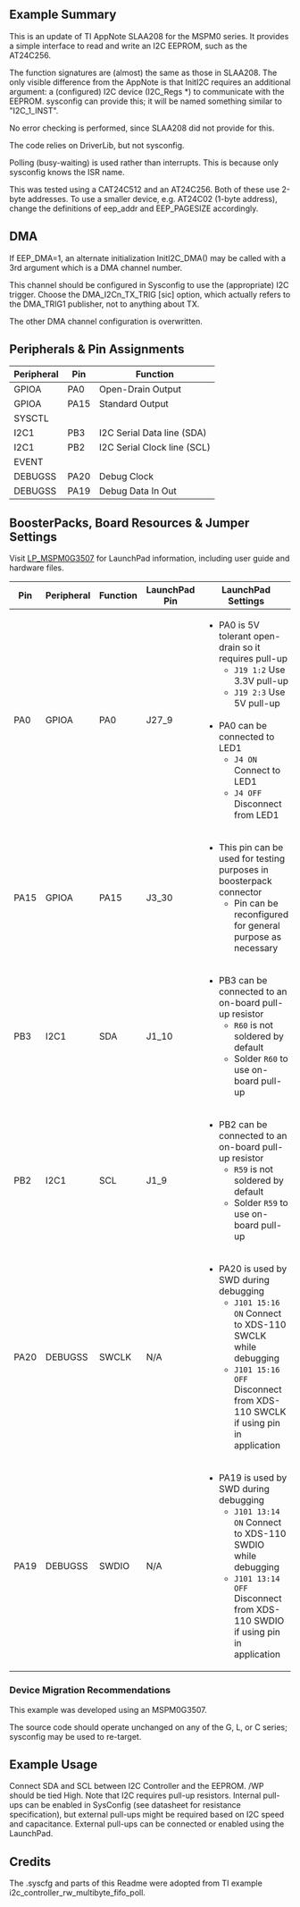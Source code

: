 ## Example Summary
This is an update of TI AppNote SLAA208 for the MSPM0 series. It provides a simple interface to read and write an I2C EEPROM, such as the AT24C256.

The function signatures are (almost) the same as those in SLAA208. The only visible difference from the AppNote is that InitI2C requires an additional argument: a (configured) I2C device (I2C_Regs *)
to communicate with the EEPROM. sysconfig can provide this; it will be named something similar to "I2C_1_INST".

No error checking is performed, since SLAA208 did not provide for this.

The code relies on DriverLib, but not sysconfig.

Polling  (busy-waiting) is used rather than interrupts. This is because only sysconfig knows the ISR name.

This was tested using a CAT24C512 and an AT24C256. Both of these use 2-byte addresses.
To use a smaller device, e.g. AT24C02 (1-byte address), change the definitions of eep_addr and EEP_PAGESIZE accordingly.

## DMA
If EEP_DMA=1, an alternate initialization InitI2C_DMA() may be called with a 3rd argument which is a DMA channel number.

This channel should be configured in Sysconfig to use the (appropriate) I2C trigger. 
Choose the DMA_I2Cn_TX_TRIG [sic] option, which actually refers to the DMA_TRIG1 publisher, not to anything about TX. 

The other DMA channel configuration is overwritten.

## Peripherals & Pin Assignments

| Peripheral | Pin | Function |
| --- | --- | --- |
| GPIOA | PA0 | Open-Drain Output |
| GPIOA | PA15 | Standard Output |
| SYSCTL |  |  |
| I2C1 | PB3 | I2C Serial Data line (SDA) |
| I2C1 | PB2 | I2C Serial Clock line (SCL) |
| EVENT |  |  |
| DEBUGSS | PA20 | Debug Clock |
| DEBUGSS | PA19 | Debug Data In Out |

## BoosterPacks, Board Resources & Jumper Settings

Visit [LP_MSPM0G3507](https://www.ti.com/tool/LP-MSPM0G3507) for LaunchPad information, including user guide and hardware files.

| Pin | Peripheral | Function | LaunchPad Pin | LaunchPad Settings |
| --- | --- | --- | --- | --- |
| PA0 | GPIOA | PA0 | J27_9 | <ul><li>PA0 is 5V tolerant open-drain so it requires pull-up<br><ul><li>`J19 1:2` Use 3.3V pull-up<br><li>`J19 2:3` Use 5V pull-up</ul><br><li>PA0 can be connected to LED1<br><ul><li>`J4 ON` Connect to LED1<br><li>`J4 OFF` Disconnect from LED1</ul></ul> |
| PA15 | GPIOA | PA15 | J3_30 | <ul><li>This pin can be used for testing purposes in boosterpack connector<ul><li>Pin can be reconfigured for general purpose as necessary</ul></ul> |
| PB3 | I2C1 | SDA | J1_10 | <ul><li>PB3 can be connected to an on-board pull-up resistor<br><ul><li>`R60` is not soldered by default<br><li>Solder `R60` to use on-board pull-up</ul></ul> |
| PB2 | I2C1 | SCL | J1_9 | <ul><li>PB2 can be connected to an on-board pull-up resistor<br><ul><li>`R59` is not soldered by default<br><li>Solder `R59` to use on-board pull-up</ul></ul> |
| PA20 | DEBUGSS | SWCLK | N/A | <ul><li>PA20 is used by SWD during debugging<br><ul><li>`J101 15:16 ON` Connect to XDS-110 SWCLK while debugging<br><li>`J101 15:16 OFF` Disconnect from XDS-110 SWCLK if using pin in application</ul></ul> |
| PA19 | DEBUGSS | SWDIO | N/A | <ul><li>PA19 is used by SWD during debugging<br><ul><li>`J101 13:14 ON` Connect to XDS-110 SWDIO while debugging<br><li>`J101 13:14 OFF` Disconnect from XDS-110 SWDIO if using pin in application</ul></ul> |

### Device Migration Recommendations

This example was developed using an MSPM0G3507.

The source code should operate unchanged on any of the G, L, or C series; sysconfig may be used to re-target.

## Example Usage

Connect SDA and SCL between I2C Controller and the EEPROM. /WP should be tied High.
Note that I2C requires pull-up resistors. Internal pull-ups can be enabled in
SysConfig (see datasheet for resistance specification), but external pull-ups
might be required based on I2C speed and capacitance. External pull-ups can be
connected or enabled using the LaunchPad.

## Credits
The .syscfg and parts of this Readme were adopted from TI example i2c_controller_rw_multibyte_fifo_poll.